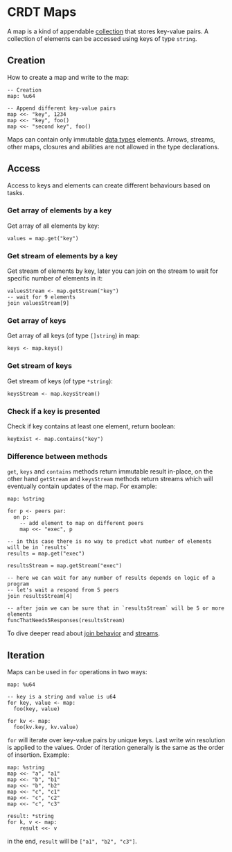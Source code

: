 # CRDT Maps

A map is a kind of appendable [collection](types.md#collection-types) that stores key-value pairs. A collection of elements can be accessed using keys of type `string`.

## Creation

How to create a map and write to the map:

```aqua
-- Creation
map: %u64

-- Append different key-value pairs
map <<- "key", 1234
map <<- "key", foo()
map <<- "second key", foo()
```

Maps can contain only immutable [data types](./types.md#data-types) elements. Arrows, streams, other maps, closures and abilities are not allowed in the type declarations.

## Access

Access to keys and elements can create different behaviours based on tasks.

### Get array of elements by a key

Get array of all elements by key:

```aqua
values = map.get("key")
```

### Get stream of elements by a key

Get stream of elements by key, later you can join on the stream to wait for specific number of elements in it:

```aqua
valuesStream <- map.getStream("key")
-- wait for 9 elements
join valuesStream[9]
```

### Get array of keys

Get array of all keys (of type `[]string`) in map:

```aqua
keys <- map.keys()
```

### Get stream of keys

Get stream of keys (of type `*string`):

```aqua
keysStream <- map.keysStream()
```

### Check if a key is presented

Check if key contains at least one element, return boolean:

```aqua
keyExist <- map.contains("key")
```

### Difference between methods

`get`, `keys` and `contains` methods return immutable result in-place, on the other hand `getStream` and `keysStream` methods return streams which will eventually contain updates of the map. For example:

```aqua
map: %string

for p <- peers par:
  on p:
    -- add element to map on different peers
    map <<- "exec", p

-- in this case there is no way to predict what number of elements will be in `results`
results = map.get("exec")

resultsStream = map.getStream("exec")

-- here we can wait for any number of results depends on logic of a program
-- let's wait a respond from 5 peers
join resultsStream[4]

-- after join we can be sure that in `resultsStream` will be 5 or more elements
funcThatNeeds5Responses(resultsStream)

```

To dive deeper read about [join behavior](../language/flow/parallel.md#join-behavior) and [streams](crdt-streams.md).

## Iteration

Maps can be used in `for` operations in two ways:

```aqua
map: %u64

-- key is a string and value is u64
for key, value <- map:
  foo(key, value)

for kv <- map:
  foo(kv.key, kv.value)
```

`for` will iterate over key-value pairs by unique keys. Last write win resolution is applied to the values. Order of iteration generally is the same as the order of insertion. Example:

```aqua
map: %string
map <<- "a", "a1"
map <<- "b", "b1"
map <<- "b", "b2"
map <<- "c", "c1"
map <<- "c", "c2"
map <<- "c", "c3"

result: *string
for k, v <- map:
    result <<- v
```

in the end, `result` will be `["a1", "b2", "c3"]`.
